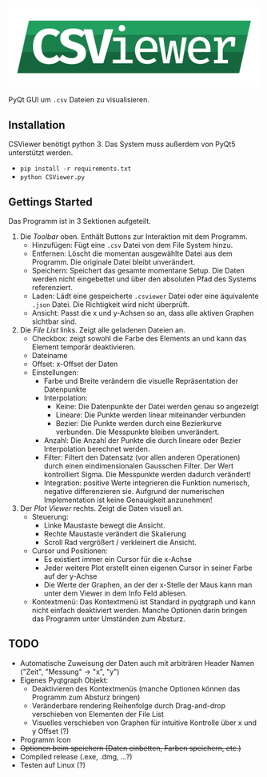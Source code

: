 ![CSViewer](./assets/logo.png)

PyQt GUI um `.csv` Dateien zu visualisieren.

## Installation

CSViewer benötigt python 3.
Das System muss außerdem von PyQt5 unterstützt werden.

- `pip install -r requirements.txt`
- `python CSViewer.py`

## Gettings Started

Das Programm ist in 3 Sektionen aufgeteilt.

1. Die _Toolbar_ oben. Enthält Buttons zur Interaktion mit dem Programm.
    - Hinzufügen: Fügt eine `.csv` Datei von dem File System hinzu.
    - Entfernen: Löscht die momentan ausgewählte Datei aus dem Programm. Die originale Datei bleibt unverändert.
    - Speichern: Speichert das gesamte momentane Setup. Die Daten werden nicht eingebettet und über den absoluten Pfad des Systems referenziert.
    - Laden: Lädt eine gespeicherte `.csviewer` Datei oder eine äquivalente `.json` Datei. Die Richtigkeit wird nicht überprüft.
    - Ansicht: Passt die x und y-Achsen so an, dass alle aktiven Graphen sichtbar sind.
2. Die _File List_ links. Zeigt alle geladenen Dateien an.
    - Checkbox: zeigt sowohl die Farbe des Elements an und kann das Element temporär deaktivieren.
    - Dateiname
    - Offset: x-Offset der Daten
    - Einstellungen:
        - Farbe und Breite verändern die visuelle Repräsentation der Datenpunkte
        - Interpolation:
            - Keine: Die Datenpunkte der Datei werden genau so angezeigt
            - Lineare: Die Punkte werden linear miteinander verbunden
            - Bezier: Die Punkte werden durch eine Bezierkurve verbunden. Die Messpunkte bleiben unverändert.
        - Anzahl: Die Anzahl der Punkte die durch lineare oder Bezier Interpolation berechnet werden.
        - Filter: Filtert den Datensatz (vor allen anderen Operationen) durch einen eindimensionalen Gausschen Filter. Der Wert kontrolliert Sigma. Die Messpunkte werden dadurch verändert!
        - Integration: positive Werte integrieren die Funktion numerisch, negative differenzieren sie. Aufgrund der numerischen Implementation ist keine Genauigkeit anzunehmen!
3. Der _Plot Viewer_ rechts. Zeigt die Daten visuell an.
    - Steuerung:
        - Linke Maustaste bewegt die Ansicht.
        - Rechte Maustaste verändert die Skalierung
        - Scroll Rad vergrößert / verkleinert die Ansicht.
    - Cursor und Positionen:
        - Es existiert immer ein Cursor für die x-Achse
        - Jeder weitere Plot erstellt einen eigenen Cursor in seiner Farbe auf der y-Achse
        - Die Werte der Graphen, an der der x-Stelle der Maus kann man unter dem Viewer in dem Info Feld ablesen.
    - Kontextmenü:
    Das Kontextmenü ist Standard in pyqtgraph und kann nicht einfach deaktiviert werden.
    Manche Optionen darin bringen das Programm unter Umständen zum Absturz.

## TODO

- Automatische Zuweisung der Daten auch mit arbiträren Header Namen ("Zeit", "Messung" -&gt; "x", "y")
- Eigenes Pyqtgraph Objekt:
    - Deaktivieren des Kontextmenüs (manche Optionen können das Programm zum Absturz bringen)
    - Veränderbare rendering Reihenfolge durch Drag-and-drop verschieben von Elementen der File List
    - Visuelles verschieben von Graphen für intuitive Kontrolle über x und y Offset (?)
- Programm Icon
- ~~Optionen beim speichern (Daten einbetten, Farben speichern, etc.)~~
- Compiled release (.exe, .dmg, ...?)
- Testen auf Linux (?)
